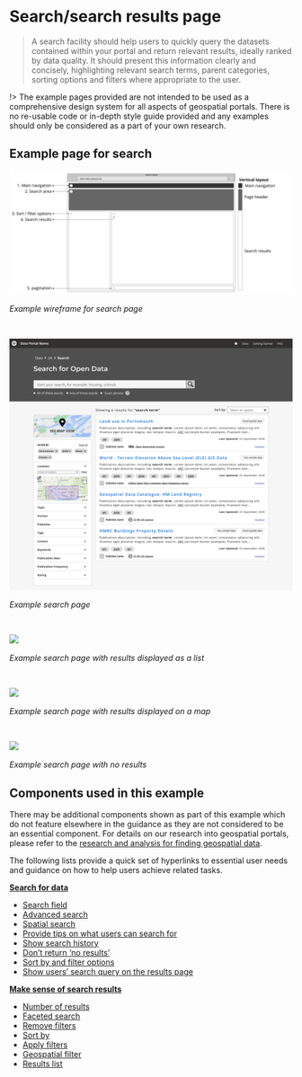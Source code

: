# Search/search results page

> A search facility should help users to quickly query the datasets contained within your portal and return relevant results, ideally ranked by data quality. It should present this information clearly and concisely, highlighting relevant search terms, parent categories, sorting options and filters where appropriate to the user.


!> The example pages provided are not intended to be used as a comprehensive design system for all aspects of geospatial portals. There is no re-usable code or in-depth style guide provided and any examples should only be considered as a part of your own research.

## Example page for search

<div class="image-container">

![Home heading](../../_media/overview/3.results.png)

*Example wireframe for search page*

</div>

<br>

<div class="image-container">

![Home heading](../../_media/example-pages/search/search-page.png)

*Example search page*

</div>

<br>

<div class="image-container">

<a href="/dd3-wireframes/_media/example-pages/search/search-list-annotated.png" target="_blank"><img src="/dd3-wireframes/_media/example-pages/search/search-list-annotated.png" data-no-zoom/></a>

*Example search page with results displayed as a list*

</div>

<br>

<div class="image-container">

<a href="/dd3-wireframes/_media/example-pages/search/search-map-annotated.png" target="_blank"><img src="/dd3-wireframes/_media/example-pages/search/search-map-annotated.png" data-no-zoom/></a>

*Example search page with results displayed on a map*

</div>

<br>

<div class="image-container">

<a href="/dd3-wireframes/_media/example-pages/search/no-matches.png" target="_blank"><img src="/dd3-wireframes/_media/example-pages/search/no-matches.png" data-no-zoom/></a>

*Example search page with no results*

</div>

## Components used in this example


There may be additional components shown as part of this example which do not feature elsewhere in the guidance as they are not considered to be an essential component. For details on our research into geospatial portals, please refer to the [research and analysis for finding geospatial data](https://www.gov.uk/government/publications/finding-geospatial-data/finding-geospatial-data).

The following lists provide a quick set of hyperlinks to essential user needs and guidance on how to help users achieve related tasks. 

**[Search for data](main-content/steps/search-for-data)**

* [Search field](/main-content/steps/search-for-data?id=_1-search-field)
* [Advanced search](/main-content/steps/search-for-data?id=_2-advanced-search)
* [Spatial search](/main-content/steps/search-for-data?id=_3-spatial-search)
* [Provide tips on what users can search for](/main-content/steps/search-for-data?id=_4-provide-tips-on-what-users-can-search-for)
* [Show search history](/main-content/steps/search-for-data?id=_5-show-search-history)
* [Don’t return ‘no results’](/main-content/steps/search-for-data?id=_6-dont-return-no-results)
* [Sort by and filter options](/main-content/steps/search-for-data?id=_7-sort-by-and-filter-options)
* [Show users’ search query on the results page](/main-content/steps/search-for-data?id=_8-show-users-search-query-on-the-results-page)

**[Make sense of search results](main-content/steps/make-sense-of-search-results)**

* [Number of results](/main-content/steps/make-sense-of-search-results?id=_1-number-of-results)
* [Faceted search](/main-content/steps/make-sense-of-search-results?id=_2-faceted-search-by-parent-child-categories)
* [Remove filters](/main-content/steps/make-sense-of-search-results?id=_3-remove-filters)
* [Sort by](/main-content/steps/make-sense-of-search-results?id=_4-sort-by)
* [Apply filters](/main-content/steps/make-sense-of-search-results?id=_5-apply-filters)
* [Geospatial filter](/main-content/steps/make-sense-of-search-results?id=_6-geospatial-filter)
* [Results list](/main-content/steps/make-sense-of-search-results?id=_7-results-list)


<!-- 
---

<details>
<summary>Essential components</summary>
<br>

Below is a checklist of components/information that are relevant for this task.

These components can be arranged in many ways, but the ones with highest relevance should be the most visible/accessible.

?> 1 - high relevance, 2 - medium relevance, 3 - low relevance

| Component       | Description                                                    | Relevance |
|-----------------|----------------------------------------------------------------|:---------:|
| Download button | Download link or instructions how to access data               |     1     |
| Data formats    | What formats is the data provided in?                          |     1     |
| Sharing options | Share, email or copy the dataset url                           |     2     |
| Data preview    | Preview all or parts of a dataset online before downloading it |     2     |
| Licence details | Are there any limitation on how the data can be used?          |     1     |

</details> -->

